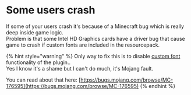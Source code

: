 # Some users crash

If some of your users crash it's because of a Minecraft bug which is really deep inside game logic.  
Problem is that some Intel HD Graphics cards have a driver bug that cause game to crash if custom fonts are included in the resourcepack.

{% hint style="warning" %}
Only way to fix this is to disable [custom font](../../plugin-usage/adding-content/custom-fonts/) functionality of the plugin..  
Yes I know it's a shame but I can't do much, it's Mojang fault.

You can read about that here: [https://bugs.mojang.com/browse/MC-176595](https://bugs.mojang.com/browse/MC-176595)
{% endhint %}

